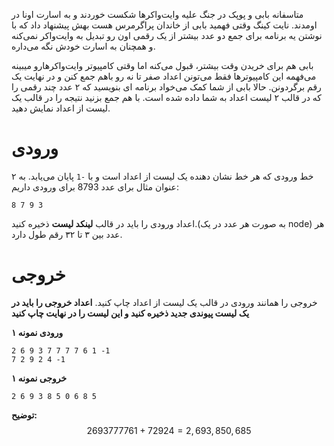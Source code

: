 متاسفانه بابی و پوپک در جنگ علیه وایت‌واکرها شکست خوردند و به اسارت اونا در اومدند. نایت کینگ وقتی فهمید بابی از خاندان پراگرمرس هست بهش پیشنهاد داد که با نوشتن یه برنامه برای جمع دو عدد بیشتر از یک رقمی اون رو تبدیل به وایت‌واکر نمی‌کنه و همچنان به اسارت خودش نگه می‌داره.

بابی هم برای خریدن وقت بیشتر، قبول می‌کنه اما وقتی کامپیوتر وایت‌واکرهارو میبینه می‌فهمه این کامپیوترها فقط می‌تونن اعداد صفر تا نه رو باهم جمع کنن و در نهایت یک رقم برگردونن. حالا بابی از شما کمک می‌خواد برنامه ای بنویسید که ۲ عدد چند رقمی را که در قالب ۲ لیست اعداد به شما داده شده است. با هم جمع بزنید نتیجه را در قالب یک لیست از اعداد نمایش دهید.

# ورودی

۲ خط ورودی که هر خط نشان دهنده یک لیست از اعداد است و با `-1` پایان می‌یابد. به عنوان مثال برای عدد 8793 برای ورودی داریم:
```
8 7 9 3
```

اعداد ورودی را باید در قالب **لینکد لیست** ذخیره کنید.(به صورت هر عدد در یک node)
هر عدد بین ۳ تا ۳۲ رقم طول دارد.

# خروجی

خروجی را همانند ورودی در قالب یک لیست از اعداد چاپ کنید. **اعداد خروجی را باید در یک لیست پیوندی جدید ذخیره کنید و این لیست را در نهایت چاپ کنید**


**ورودی نمونه ۱**
```
2 6 9 3 7 7 7 7 6 1 -1
7 2 9 2 4 -1
```

**خروجی نمونه ۱**
```
2 6 9 3 8 5 0 6 8 5 
```

**توضیح:**
$$2693777761 + 72924 = 2,693,850,685$$